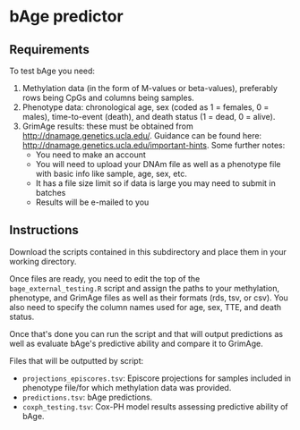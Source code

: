 # bAge predictor

## Requirements
To test bAge you need:
1. Methylation data (in the form of M-values or beta-values), preferably rows being CpGs and columns being samples.
2. Phenotype data: chronological age, sex (coded as 1 = females, 0 = males), time-to-event (death), and death status (1 = dead, 0 = alive).
3. GrimAge results: these must be obtained from http://dnamage.genetics.ucla.edu/. Guidance can be found here: http://dnamage.genetics.ucla.edu/important-hints. Some further notes:
    - You need to make an account
    - You will need to upload your DNAm file as well as a phenotype file with basic info like sample, age, sex, etc.
    - It has a file size limit so if data is large you may need to submit in batches
    - Results will be e-mailed to you

## Instructions

Download the scripts contained in this subdirectory and place them in your working directory. 

Once files are ready, you need to edit the top of the `bage_external_testing.R` script and assign the paths to your methylation, phenotype, and GrimAge files as well as their formats (rds, tsv, or csv). You also need to specify the column names used for age, sex, TTE, and death status. 

Once that's done you can run the script and that will output predictions as well as evaluate bAge's predictive ability and compare it to GrimAge.

Files that will be outputted by script:
- `projections_episcores.tsv`: Episcore projections for samples included in phenotype file/for which methylation data was provided. 
- `predictions.tsv`: bAge predictions.
- `coxph_testing.tsv`: Cox-PH model results assessing predictive ability of bAge. 



